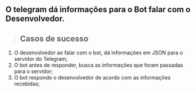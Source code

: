 ## O telegram dá informações para o Bot falar com o Desenvolvedor.

> ## Casos de sucesso

1. O desenvolvedor ao falar com o bot, dá informações em JSON para o servidor do Telegram;
2. O bot antes de responder, busca as informações que foram passadas para o servidor;
3. O bot responde o desenvolvedor de acordo com as informações recebidas;
